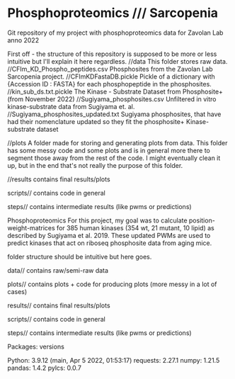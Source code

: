 # Phosphoproteomics /// Sarcopenia
 Git repository of my project with phosphoproteomics data for Zavolan Lab anno 2022

First off - the structure of this repository is supposed to be more or less intuitive but I'll explain it here regardless.
//data 
    This folder stores raw data. 
    //CFIm_KD_Phospho_peptides.csv 
        Phosphosites from the Zavolan Lab Sarcopenia project.
    //CFImKDFastaDB.pickle
        Pickle of a dictionary with {Accession ID : FASTA} for each phosphopeptide in the phosphosites.
    //kin_sub_ds.txt.pickle
        The Kinase - Substrate Dataset from Phosphosite+ (from November 2022)
    //Sugiyama_phosphosites.csv 
        Unfiltered in vitro kinase-substrate data from Sugiyama et. al. 
    //Sugiyama_phosphosites_updated.txt
        Sugiyama phosphosites, that have had their nomenclature updated so they fit the phosphosite+ Kinase-substrate dataset

//plots
    A folder made for storing and generating plots from data. This folder has some messy code and some plots and is in general more there to segment those away from the rest of the code. I might eventually clean it up, but in the end that's not really the purpose of this folder.

//results
     contains final results/plots

scripts//
    contains code in general

steps//
    contains intermediate results (like pwms or predictions)





Phosphoproteomics
For this project, my goal was to calculate position-weight-matrices for 385 human kinases (354 wt, 21 mutant, 10 lipid) as described by Sugiyama et al. 2019. These updated PWMs are used to predict kinases that act on riboseq phosphosite data from aging mice.

folder structure should be intuitive but here goes. 

data// 
 contains raw/semi-raw data

plots//
 contains plots + code for producing plots (more messy in a lot of cases)

results//
 contains final results/plots

scripts//
 contains code in general

steps//
 contains intermediate results (like pwms or predictions)
 
Packages: versions

Python: 3.9.12 (main, Apr 5 2022, 01:53:17)
requests: 2.27.1
numpy: 1.21.5
pandas: 1.4.2
pylcs: 0.0.7

